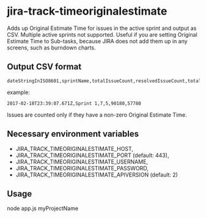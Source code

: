 # jira-track-timeoriginalestimate
Adds up Original Estimate Time for issues in the active sprint and output as CSV. Multiple active sprints not supported.
Useful if you are setting Original Estimate Time to Sub-tasks, because JIRA does not add them up in any screens, such as burndown charts.


## Output CSV format

```
dateStringInISO8601,sprintName,totalIssueCount,resolvedIssueCount,totalTimeOriginalEstimate(seconds),resolvedTimeOriginalEstimate(seconds)
```

example:
```
2017-02-18T23:39:07.671Z,Sprint 1,7,5,90180,57780
```

Issues are counted only if they have a non-zero Original Estimate Time.


## Necessary environment variables

- JIRA_TRACK_TIMEORIGINALESTIMATE_HOST,
- JIRA_TRACK_TIMEORIGINALESTIMATE_PORT (default: 443),
- JIRA_TRACK_TIMEORIGINALESTIMATE_USERNAME,
- JIRA_TRACK_TIMEORIGINALESTIMATE_PASSWORD,
- JIRA_TRACK_TIMEORIGINALESTIMATE_APIVERSION (default: 2)


## Usage

node app.js myProjectName
